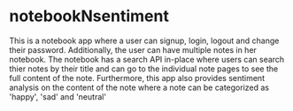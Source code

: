# notebookNsentiment
This is a notebook app where a user can
signup, login, logout and change their password.
Additionally, the user can have multiple notes in her notebook. The notebook has a search API in-place where users can search thier notes by their title and can go to the individual note pages to see the full content of the note.
Furthermore, this app also provides sentiment analysis on the content of the note where a note can be categorized as 'happy', 'sad' and 'neutral'

